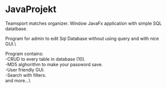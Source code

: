 # JavaProjekt

Teamsport matches organizer.
Window JavaFx application with simple SQL datatbase.


Program for admin to edit Sql Database without using query and with nice GUI.\

Program contains:\
-CRUD to every table in database (10).\
-MD5 alghorithm to make your password save.\
-User friendly GUI.\
-Search with filters.\
and more...\




